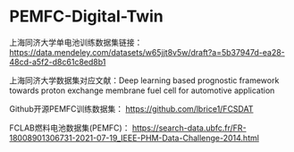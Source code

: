 # PEMFC-Digital-Twin

上海同济大学单电池训练数据集链接：
https://data.mendeley.com/datasets/w65jjt8v5w/draft?a=5b37947d-ea28-48cd-a5f2-d8c61c8ed8b1

上海同济大学数据集对应文献：Deep learning based prognostic framework towards proton exchange membrane fuel cell for automotive application

Github开源PEMFC训练数据集：
https://github.com/lbrice1/FCSDAT

FCLAB燃料电池数据集(PEMFC)：
https://search-data.ubfc.fr/FR-18008901306731-2021-07-19_IEEE-PHM-Data-Challenge-2014.html

